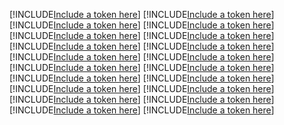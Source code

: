 [!INCLUDE[Include a token here](refs1531220994823/r1.md)]
[!INCLUDE[Include a token here](refs1531220994823/r2.md)]
[!INCLUDE[Include a token here](refs1531220994823/r3.md)]
[!INCLUDE[Include a token here](refs1531220994823/r4.md)]
[!INCLUDE[Include a token here](refs1531220994823/r5.md)]
[!INCLUDE[Include a token here](refs1531220994823/r6.md)]
[!INCLUDE[Include a token here](refs1531220994823/r7.md)]
[!INCLUDE[Include a token here](refs1531220994823/r8.md)]
[!INCLUDE[Include a token here](refs1531220994823/r9.md)]
[!INCLUDE[Include a token here](refs1531220994823/r10.md)]
[!INCLUDE[Include a token here](refs1531220994823/r11.md)]
[!INCLUDE[Include a token here](refs1531220994823/r12.md)]
[!INCLUDE[Include a token here](refs1531220994823/r13.md)]
[!INCLUDE[Include a token here](refs1531220994823/r14.md)]
[!INCLUDE[Include a token here](refs1531220994823/r15.md)]
[!INCLUDE[Include a token here](refs1531220994823/r16.md)]
[!INCLUDE[Include a token here](refs1531220994823/r17.md)]
[!INCLUDE[Include a token here](refs1531220994823/r18.md)]
[!INCLUDE[Include a token here](refs1531220994823/r19.md)]
[!INCLUDE[Include a token here](refs1531220994823/r20.md)]